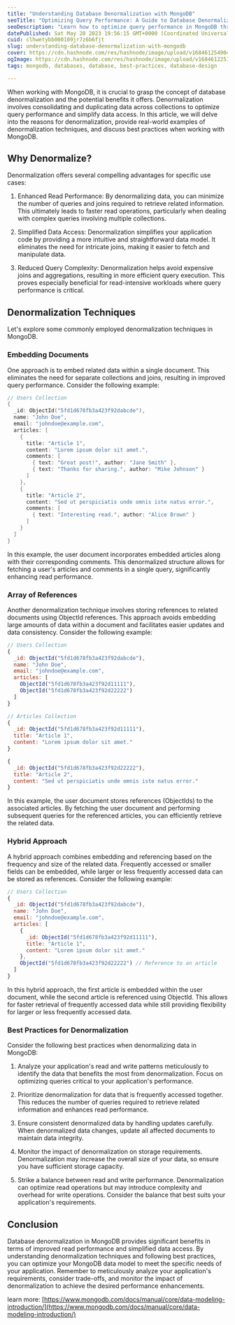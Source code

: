 ```yaml
---
title: "Understanding Database Denormalization with MongoDB"
seoTitle: "Optimizing Query Performance: A Guide to Database Denormalization with"
seoDescription: "Learn how to optimize query performance in MongoDB through effective database denormalization. Explore denormalization techniques such as embedding and refe"
datePublished: Sat May 20 2023 19:56:15 GMT+0000 (Coordinated Universal Time)
cuid: clhwetybb000109jr7z6b6fjt
slug: understanding-database-denormalization-with-mongodb
cover: https://cdn.hashnode.com/res/hashnode/image/upload/v1684612549045/f3d9c0ec-add6-461d-830c-cf44d74ffd91.png
ogImage: https://cdn.hashnode.com/res/hashnode/image/upload/v1684612251349/97e22f5b-3d4a-41e7-81ef-f452aac9da36.png
tags: mongodb, databases, database, best-practices, database-design

---
```


When working with MongoDB, it is crucial to grasp the concept of database denormalization and the potential benefits it offers. Denormalization involves consolidating and duplicating data across collections to optimize query performance and simplify data access. In this article, we will delve into the reasons for denormalization, provide real-world examples of denormalization techniques, and discuss best practices when working with MongoDB.

## Why Denormalize?

Denormalization offers several compelling advantages for specific use cases:

1. Enhanced Read Performance: By denormalizing data, you can minimize the number of queries and joins required to retrieve related information. This ultimately leads to faster read operations, particularly when dealing with complex queries involving multiple collections.
    
2. Simplified Data Access: Denormalization simplifies your application code by providing a more intuitive and straightforward data model. It eliminates the need for intricate joins, making it easier to fetch and manipulate data.
    
3. Reduced Query Complexity: Denormalization helps avoid expensive joins and aggregations, resulting in more efficient query execution. This proves especially beneficial for read-intensive workloads where query performance is critical.
    

## Denormalization Techniques

Let's explore some commonly employed denormalization techniques in MongoDB.

### Embedding Documents

One approach is to embed related data within a single document. This eliminates the need for separate collections and joins, resulting in improved query performance. Consider the following example:

```go
// Users Collection
{
  _id: ObjectId("5fd1d678fb3a423f92dabcde"),
  name: "John Doe",
  email: "johndoe@example.com",
  articles: [
    {
      title: "Article 1",
      content: "Lorem ipsum dolor sit amet.",
      comments: [
        { text: "Great post!", author: "Jane Smith" },
        { text: "Thanks for sharing.", author: "Mike Johnson" }
      ]
    },
    {
      title: "Article 2",
      content: "Sed ut perspiciatis unde omnis iste natus error.",
      comments: [
        { text: "Interesting read.", author: "Alice Brown" }
      ]
    }
  ]
}
```

In this example, the user document incorporates embedded articles along with their corresponding comments. This denormalized structure allows for fetching a user's articles and comments in a single query, significantly enhancing read performance.

### Array of References

Another denormalization technique involves storing references to related documents using ObjectId references. This approach avoids embedding large amounts of data within a document and facilitates easier updates and data consistency. Consider the following example:

```javascript
// Users Collection
{
  _id: ObjectId("5fd1d678fb3a423f92dabcde"),
  name: "John Doe",
  email: "johndoe@example.com",
  articles: [
    ObjectId("5fd1d678fb3a423f92d11111"),
    ObjectId("5fd1d678fb3a423f92d22222")
  ]
}

// Articles Collection
{
  _id: ObjectId("5fd1d678fb3a423f92d11111"),
  title: "Article 1",
  content: "Lorem ipsum dolor sit amet."
}

{
  _id: ObjectId("5fd1d678fb3a423f92d22222"),
  title: "Article 2",
  content: "Sed ut perspiciatis unde omnis iste natus error."
}
```

In this example, the user document stores references (ObjectIds) to the associated articles. By fetching the user document and performing subsequent queries for the referenced articles, you can efficiently retrieve the related data.

### Hybrid Approach

A hybrid approach combines embedding and referencing based on the frequency and size of the related data. Frequently accessed or smaller fields can be embedded, while larger or less frequently accessed data can be stored as references. Consider the following example:

```javascript
// Users Collection
{
  _id: ObjectId("5fd1d678fb3a423f92dabcde"),
  name: "John Doe",
  email: "johndoe@example.com",
  articles: [
    {
      _id: ObjectId("5fd1d678fb3a423f92d11111"),
      title: "Article 1",
      content: "Lorem ipsum dolor sit amet."
    },
    ObjectId("5fd1d678fb3a423f92d22222") // Reference to an article
  ]
}
```

In this hybrid approach, the first article is embedded within the user document, while the second article is referenced using ObjectId. This allows for faster retrieval of frequently accessed data while still providing flexibility for larger or less frequently accessed data.

### Best Practices for Denormalization

Consider the following best practices when denormalizing data in MongoDB:

1. Analyze your application's read and write patterns meticulously to identify the data that benefits the most from denormalization. Focus on optimizing queries critical to your application's performance.
    
2. Prioritize denormalization for data that is frequently accessed together. This reduces the number of queries required to retrieve related information and enhances read performance.
    
3. Ensure consistent denormalized data by handling updates carefully. When denormalized data changes, update all affected documents to maintain data integrity.
    
4. Monitor the impact of denormalization on storage requirements. Denormalization may increase the overall size of your data, so ensure you have sufficient storage capacity.
    
5. Strike a balance between read and write performance. Denormalization can optimize read operations but may introduce complexity and overhead for write operations. Consider the balance that best suits your application's requirements.
    

## Conclusion

Database denormalization in MongoDB provides significant benefits in terms of improved read performance and simplified data access. By understanding denormalization techniques and following best practices, you can optimize your MongoDB data model to meet the specific needs of your application. Remember to meticulously analyze your application's requirements, consider trade-offs, and monitor the impact of denormalization to achieve the desired performance enhancements.

learn more: [https://www.mongodb.com/docs/manual/core/data-modeling-introduction/](https://www.mongodb.com/docs/manual/core/data-modeling-introduction/)